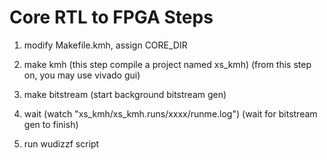 Core RTL to FPGA Steps
======================

1. modify Makefile.kmh, assign CORE_DIR

2. make kmh
  (this step compile a project named xs_kmh)
  (from this step on, you may use vivado gui)

3. make bitstream
  (start background bitstream gen)

4. wait
  (watch "xs_kmh/xs_kmh.runs/xxxx/runme.log")
  (wait for bitstream gen to finish)

5. run wudizzf script 

